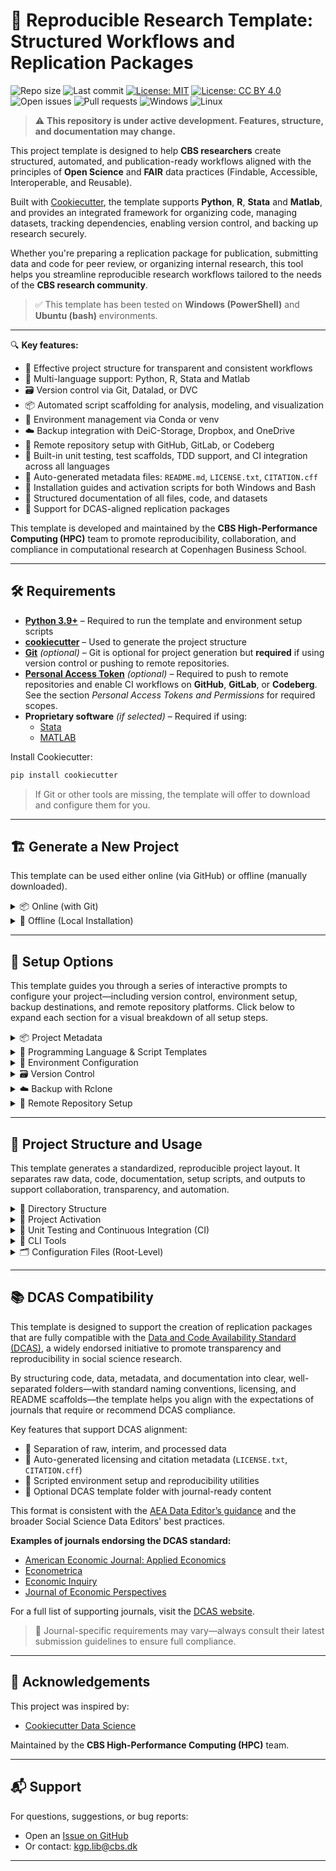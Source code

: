 # 🧪 Reproducible Research Template: Structured Workflows and Replication Packages

![Repo size](https://img.shields.io/github/repo-size/CBS-HPC/research-template)
![Last commit](https://img.shields.io/github/last-commit/CBS-HPC/research-template)
[![License: MIT](https://img.shields.io/badge/license-MIT-blue.svg)](https://opensource.org/licenses/MIT)
[![License: CC BY 4.0](https://img.shields.io/badge/license-CC--BY%204.0-lightgrey.svg)](https://creativecommons.org/licenses/by/4.0/)
![Open issues](https://img.shields.io/github/issues/CBS-HPC/research-template)
![Pull requests](https://img.shields.io/github/issues-pr/CBS-HPC/research-template)
![Windows](https://img.shields.io/badge/tested%20on-Windows-blue?logo=windows&logoColor=white)
![Linux](https://img.shields.io/badge/tested%20on-Bash%20(Ubuntu)-blue?logo=linux&logoColor=white)


> ⚠️ **This repository is under active development. Features, structure, and documentation may change.**

This project template is designed to help **CBS researchers** create structured, automated, and publication-ready workflows aligned with the principles of **Open Science** and **FAIR** data practices (Findable, Accessible, Interoperable, and Reusable).

Built with [Cookiecutter](https://cookiecutter.readthedocs.io/en/latest/), the template supports **Python**, **R**, **Stata** and **Matlab**, and provides an integrated framework for organizing code, managing datasets, tracking dependencies, enabling version control, and backing up research securely.

Whether you're preparing a replication package for publication, submitting data and code for peer review, or organizing internal research, this tool helps you streamline reproducible research workflows tailored to the needs of the **CBS research community**.

> ✅ This template has been tested on **Windows (PowerShell)** and **Ubuntu (bash)** environments.

---

🔍 **Key features:**

- 📁 Effective project structure for transparent and consistent workflows  
- 🧬 Multi-language support: Python, R, Stata and Matlab 
- 🗃️ Version control via Git, Datalad, or DVC  
- 📦 Automated script scaffolding for analysis, modeling, and visualization  
- 🔐 Environment management via Conda or venv  
- ☁️ Backup integration with DeiC-Storage, Dropbox, and OneDrive  
- 🚀 Remote repository setup with GitHub, GitLab, or Codeberg
- 🧪 Built-in unit testing, test scaffolds, TDD support, and CI integration across all languages  
- 🧾 Auto-generated metadata files: `README.md`, `LICENSE.txt`, `CITATION.cff`  
- 🧰 Installation guides and activation scripts for both Windows and Bash  
- 📑 Structured documentation of all files, code, and datasets
- 📄 Support for DCAS-aligned replication packages  

This template is developed and maintained by the **CBS High-Performance Computing (HPC)** team to promote reproducibility, collaboration, and compliance in computational research at Copenhagen Business School.

---

## 🛠️ Requirements

- [**Python 3.9+**](https://www.python.org/downloads/) – Required to run the template and environment setup scripts  
- [**cookiecutter**](https://cookiecutter.readthedocs.io/en/latest/) – Used to generate the project structure  
- [**Git**](https://git-scm.com/downloads) *(optional)* – Git is optional for project generation but **required** if using version control or pushing to remote repositories.
- [**Personal Access Token**](#-personal-access-tokens-and-permissions) *(optional)* – Required to push to remote repositories and enable CI workflows on **GitHub**, **GitLab**, or **Codeberg**. See the section *Personal Access Tokens and Permissions* for required scopes.
- **Proprietary software** *(if selected)* – Required if using:
  - [Stata](https://www.stata.com/)
  - [MATLAB](https://www.mathworks.com/products/matlab.html)

Install Cookiecutter:

```bash
pip install cookiecutter
```

> If Git or other tools are missing, the template will offer to download and configure them for you.

---

## 🏗️ Generate a New Project

This template can be used either online (via GitHub) or offline (manually downloaded).

<details>
<summary>📦 Online (with Git)</summary>

Use this option if Git is installed and you want to fetch the template directly from GitHub:

```bash
cookiecutter gh:CBS-HPC/research-template
```

</details>

<details>
<summary>📁 Offline (Local Installation)</summary>

If Git is **not installed**, you can still use the template by downloading it manually:

1. Go to [https://github.com/CBS-HPC/research-template](https://github.com/CBS-HPC/research-template)  
2. Click the green **“Code”** button, then choose **“Download ZIP”**  
3. Extract the ZIP file to a folder of your choice  
4. Run Cookiecutter locally:

```bash
cookiecutter path/to/research-template
```

> ⚠️ Do **not** use `git clone` if Git is not installed. Manual download is required in this case.

</details>

---

## 🧾 Setup Options

This template guides you through a series of interactive prompts to configure your project—including version control, environment setup, backup destinations, and remote repository platforms. Click below to expand each section for a visual breakdown of all setup steps.

<details>
<summary>📦 Project Metadata</summary>

Provide core metadata for your project—used for naming, documentation, citation, and licensing.

```
├── project_name              → Human-readable name
├── repo_name                 → Folder and repository name
├── description               → Short summary of the project
├── author_name               → Your full name
├── email                     → Your email
├── orcid                     → Your ORCID researcher ID
├── version                   → Initial version number (e.g., 0.0.1)
├── code_license              → [MIT | BSD-3-Clause | Apache-2.0 | None]
├── documentation_license     → [CC-BY-4.0 | CC0-1.0 | None]
├── data_license              → [CC-BY-4.0 | CC0-1.0 | None]
```

This information is used to auto-generate:

- `README.md` – populated with title, description, and author info  
- `LICENSE.txt` – includes license sections for code, documentation, and data  
- `CITATION.cff` – for machine-readable academic citation


### 🔑 License Descriptions

**Code Licenses:**

- [**MIT**](https://opensource.org/licenses/MIT) – Very permissive, short license. Allows reuse with attribution.  
- [**BSD-3-Clause**](https://opensource.org/license/bsd-3-clause/) – Permissive, but includes a non-endorsement clause.  
- [**Apache-2.0**](https://www.apache.org/licenses/LICENSE-2.0) – Like MIT, but includes explicit patent protection.  

**Documentation Licenses:**

- [**CC-BY-4.0**](https://creativecommons.org/licenses/by/4.0/) – Requires attribution, allows commercial and derivative use.  
- [**CC0-1.0**](https://creativecommons.org/publicdomain/zero/1.0/) – Places documentation in the public domain (no attribution required).

**Data Licenses:**

- [**CC-BY-4.0**](https://creativecommons.org/licenses/by/4.0/) – Allows reuse and redistribution with attribution.  
- [**CC0-1.0**](https://creativecommons.org/publicdomain/zero/1.0/) – Public domain dedication for unrestricted reuse.

> ℹ️ If “None” is selected, the corresponding section will be omitted from the LICENSE file.

</details>

<details>
<summary>🧬 Programming Language & Script Templates</summary>

Choose your primary scripting language. The template supports multi-language projects and automatically generates a modular codebase tailored to your selection.

```
├── programming_language      → [Python | R | Stata | Matlab | None]
│   └── If R/Stata/Matlab selected:
│       └── Prompt for executable path if not auto-detected
```

If you select **R**, **Stata** or **Matlab** the template will prompt for the path to the installed software if it is not auto-detected.

### 🛠️ Script Generation

Script generation is **language-agnostic**: based on your selected language, the template will create files with the appropriate extensions:

- `.py` (scripts) and `.ipynb` (notebooks) for Python
- `.R` (scripts) and `.Rmd` (notebooks) for R
- `.m`(scripts) and `.mlx` (notebooks) for Matlab 
- `.do` (scripts) and `.ipynb` (notebooks) for Stata


These starter scripts are placed in the `src/` directory and include:

```
├── s00_main.*                  → orchestrates the full pipeline
├── s00_workflow.*              → notebook (.ipynb, .Rmd, .mlx) orchestrating the full pipeline
├── s01_install_dependencies.*  → installs any missing packages required for the project
├── s02_utils.*                 → shared helper functions (not directly executable)
├── s03_data_collection.*       → imports or generates raw data
├── s04_preprocessing.*         → cleans and transforms data
├── s05_modeling.*              → fits models and generates outputs
├── s06_visualization.*         → creates plots and summaries
├── get_dependencies.*          → retrieves and checks required dependencies for the project environment. (Utilised)

```

Each script is structured to:

- Define a `main()` function or logical entry point (where applicable)  
- Automatically resolve project folder paths (`data/00_raw/`, `results/figures/`, etc.)  
- Remain passive unless directly called or imported  
- Support reproducible workflows by default

> 🧩 Scripts are designed to be flexible and modular: you can run them individually, chain them in `main.*`, or explore them interactively using Jupyter or RMarkdown.

</details>

<details>
<summary>🧪 Environment Configuration</summary>

Set up isolated virtual environments using **Conda**, **UV (venv backend)**, or system **Pre-Installation**.

```
├── Python environment
│   └── env_manager_python        → [Conda | UV]
│       ├── If Conda:             → Prompts for Python version
│       ├── If UV (venv backend): → Uses current Python kernel version
│                                 → Creates a `.venv` directory for the environment
│                                 → Initializes a UV project and generates `uv.lock` to capture dependencies
├── R environment (if R used)
│   └── env_manager_r             → [Conda | System R]
│       ├── If Conda:             → Prompts for R version
│       └── If System R:          → Searches system PATH for installed R
│                                 → Prompts for path if not found
│       → In all cases:           → Initializes an isolated R environment using `renv` in the `/R` directory
│                                 → Generates `renv.lock` to capture R package versions
├── Proprietary software (if selected)
│   └── [Stata | Matlab]
│       ├── Searches system PATH for installed application
│       └── Prompts user for executable path if not found
```

**Environment manager options:**

- [**Conda**](https://docs.conda.io/en/latest/) – A widely used environment and package manager for both Python and R. Supports precise version control, reproducibility, and cross-platform compatibility.  
- [**UV**](https://github.com/astral-sh/uv) – A fast, modern Python package manager and `venv` backend. Provides isolated environments and accelerated dependency resolution. Ideal for Python-only workflows.  
- [**renv**](https://rstudio.github.io/renv/) – An R package for creating isolated, project-local environments. Captures exact package versions in a `renv.lock` file, enabling reproducibility similar to `requirements.txt` or `environment.yml`.

Regardless of your choice, the following files are generated to document your environment:

- `environment.yml` – Conda-compatible list of dependencies  
- `requirements.txt` – pip-compatible Python package list  
- `renv.lock` – (if R is selected) snapshot of R packages using the `renv` package
- `uv.lock` – (if Venv is selected) snapshot of python packages using the `uv` package manager  

> ⚠️ When using **UV** or **Pre-Installed R**, the `environment.yml` file is created **without Conda's native environment tracking**. As a result, it may be **less accurate or reproducible** than environments created with Conda.  
> ⚠️ If proprietary software (e.g., Stata, Matlab) is selected, the system will first **search your PATH**. If not found, you’ll be prompted to manually enter the executable path.  
> 💡 Conda will be downloaded and installed automatically if it's not already available.

</details>


<details>
<summary>🗃️ Version Control</summary>

Choose a system to version your code (and optionally your data).

```
├── version_control           → [Git | Datalad | DVC | None]
│   ├── Git:
│   │   ├── Prompt for Git user.name and user.email
│   │   ├── Initializes Git repo in project root
│   │   └── Initializes separate Git repo in `data/`
│   ├── Datalad:
│   │   ├── Initializes Git repo (if not already)
│   │   └── Initializes a Datalad dataset in `data/` (nested Git repo)
│   └── DVC:
│       ├── Initializes Git repo (if not already)
│       ├── Runs `dvc init` to create a DVC project
│       └── Configures `data/` as a DVC-tracked directory
```

This template supports several version control systems to suit different workflows:

- [**Git**](https://git-scm.com/) – general-purpose version control for code and text files  
- [**Datalad**](https://www.datalad.org/) – for data-heavy, file-based versioning; designed to support **FAIR** principles and **Open Science** workflows  
- [**DVC**](https://dvc.org/) – for machine learning pipelines, dataset tracking, and model versioning

### 🔧 How it works:

- **Git**: initializes the project root as a Git repository  
  - Also creates a separate Git repo in `data/` to track datasets independently  
- **Datalad**: builds on Git by creating a [Datalad dataset](https://handbook.datalad.org/en/latest/basics/101-137-datasets.html) in `data/`  
- **DVC**: runs `dvc init` and sets up `data/` as a [DVC-tracked directory](https://dvc.org/doc/start/data-management) using external storage and `.dvc` files

### 📝 Auto-generated `.gitignore` includes:

```
├── data/                  → 00_raw, 01_interim and 02_processed data folders
├── bin/                   → local binaries (e.g., rclone)
├── env/, __pycache__/     → Python virtual environments and caches
├── .vscode/, .idea/       → IDE and editor configs
├── .DS_Store, *.swp       → OS/system-generated files
├── .ipynb_checkpoints/    → Jupyter notebook checkpoints
├── .coverage, *.log       → logs, test coverage reports
```

> 🧹 These defaults help keep your repository clean, portable, and reproducible.

> ⚙️ If **Git**, **Datalad**, or **DVC** (or their dependencies) are not detected, the template will automatically download and install them during setup.
> This ensures you can use advanced version control tools without manual pre-installation.
</details>

<details>
<summary>☁️ Backup with Rclone</summary>

This template supports automated backup to **CBS-approved storage solutions** using [`rclone`](https://rclone.org).

```
├── remote_backup             → [DeIC | Dropbox | OneDrive | Local | Multiple | None]
│   ├── DeIC:
│   │   ├── Prompt for email
│   │   └── Prompt for password (encrypted)
│   ├── Dropbox / OneDrive:
│   │   ├── Prompt for email
│   │   └── Prompt for password (encrypted)
│   ├── Local:
│   │   └── Prompt to choose a local destination path
│   └── Multiple:
│       └── Allows choosing several of the above
```

Supported backup targets include:

- [**DeIC-Storage**](https://storage.deic.dk/) – configured via **SFTP with password and MFA** (see instructions under “Setup → SFTP”)  
- [**Dropbox**](https://www.dropbox.com/)  
- [**OneDrive**](https://onedrive.live.com/)  
- **Local** storage – backup to a folder on your own system  
- **Multiple** – select any combination of the above

> 🔐 All credentials are stored in `rclone.conf`.  
> ☁️ `rclone` is automatically downloaded and installed if not already available on your system.

</details>

<details>
<summary>📡 Remote Repository Setup</summary>

Automatically create and push to a Git repository on a remote hosting platform.

```
├── remote_repo               → [GitHub | GitLab | Codeberg | None]
│   └── If selected:
│       ├── Prompt for username
│       ├── Choose visibility: [private | public]
│       └── Provide personal access token (stored in `.env`)
```

Supported platforms include:

- [**GitHub**](https://github.com) – the most widely used platform for open source and academic collaboration. Supports seamless repo creation, authentication, and automation.
- [**GitLab**](https://gitlab.com) – a DevOps platform that supports both self-hosted and cloud-hosted repositories. Ideal for collaborative development with built-in CI/CD pipelines.
- [**Codeberg**](https://codeberg.org) – a privacy-focused Git hosting service powered by [Gitea](https://about.gitea.com). Community-driven and compliant with European data governance standards.

Repositories are created using the **HTTPS API**, and authenticated with [**personal access tokens**](#personal-access-tokens-and-permissions).

> 🛡️ Your credentials and tokens are securely stored in the `.env` file and never exposed in plain text.

###  🔐 Personal Access Tokens and Permissions

A Personal Access Token (PAT) is needed to:

- Create remote repositories
- Push CI configuration files
- Enable automated workflows (e.g. GitHub Actions, GitLab CI)

#### 🔎 Required Token Scopes by Platform

| Platform   | Purpose                              | Required Scopes           |
|------------|--------------------------------------|---------------------------|
| **GitHub** | Create repos, push code, configure CI workflows | `repo`, `workflow`       |
| **GitLab** | Create repos, push code, configure CI/CD        | `api`                    |
| **Codeberg** | Create repo (CI enabled manually)  | `repo` *(if using API)*   |


</details>

---
## 🧾 Project Structure and Usage

This template generates a standardized, reproducible project layout. It separates raw data, code, documentation, setup scripts, and outputs to support collaboration, transparency, and automation.

<details>
<summary>📁 Directory Structure</summary>

You can find or update human-readable file descriptions in `pyproject.toml` under `file_descriptions` .

```
├── .git                      # Git repository metadata
├── .gitignore                # Files/directories excluded from Git version control
├── CITATION.cff              # Machine-readable citation metadata for scholarly reference
├── DCAS template/            # Template for DCAS-compliant replication packages
│   └── README.md             # README for the DCAS template
├── LICENSE.txt               # Project license file
├── README.md                 # Main README with usage and documentation
├── activate.*                # Script to activate the environment (either `.ps1` or `.sh`)
├── deactivate.*              # Script to deactivate the environment (either `.ps1` or `.sh`)
├── bin/                      # Local tools (e.g., rclone binaries, installers)
├── data/                     # Structured project data directory
│   ├── .git/                 # Standalone Git repo for tracking datasets
│   ├── .gitlog               # Git log for the data repository
│   ├── 00_raw/                  # Original, immutable input data
│   ├── 01_interim/              # Intermediate data created during processing
│   └── 02_processed/            # Final, clean data ready for analysis
├── docs/                     # Project documentation, reports, or rendered outputs
├── environment.yml           # Conda-compatible environment definition (Python/R)
├── requirements.txt          # pip-compatible list of Python dependencies
├── results/                  # Results generated by the project
│   └── figures/              # Charts, plots, and other visual outputs
├── setup/                    # Internal setup module for environment config and CLI tools
│   ├── dependencies.txt      # List of Python dependencies for `setup` module  
│   ├── setup.py              # Setup script to register the project as a Python package
│   └── utils/                # Utility functions and scripts for environment setup
└── src (R/stata)/                  # Source code for data processing, analysis, and reporting
    ├── dependencies.txt            # List of dependencies for `src` module  
    ├── get_dependencies.*          # retrieves and checks required packages required for the project (Utilised)
    ├── s00_main.*                  # Orchestrates the full workflow pipeline
    ├── s00_workflow.*              # Interactive workflow (e.g., Jupyter notebook or RMarkdown)
    ├── s01_install_dependencies.*  # Installs any missing packages required for the project
    ├── s02_utils.*                 # Shared helper functions for reuse across script
    ├── s03_data_collection.*       # Imports or generates raw data from external sources
    ├── get_dependencies.*          # retrieves and checks required packages required for the project (Utilised)
    ├── s04_preprocessing.*         # Cleans and transforms raw input data
    ├── s05_modeling.*              # Performs modeling, estimation, or machine learning
    ├── s06_visualization.*         # Creates plots, charts, and visual summaries
```


> 🔁 `activate.*` and `deactivate.*` are either PowerShell (`.ps1`) or Bash (`.sh`) scripts, depending on your platform (Windows or macOS/Linux).

> ✳️ Script file extensions (`.py`, `.R`, `.do`, `.m`) are determined by the programming language selected during project setup.

</details>

<details>
<summary>🚀 Project Activation</summary>

To configure the project's environment—including project paths, environment variables, and virtual environments—run the activation script for your operating system. These scripts read settings from the `.env` file.

### 🪟 Windows (PowerShell)

**Activate:**

```powershell
./activate.ps1
```

**Deactivate:**

```powershell
./deactivate.ps1
```

### 🐧 macOS / Linux (bash)

**Activate:**

```bash
source activate.sh
```

**Deactivate:**

```bash
source deactivate.sh
```

</details>

<details>
<summary>📅 Unit Testing and Continuous Integration (CI)</summary>

---

This template includes built-in support for **unit testing** and **CI automation** across Python, R, MATLAB, and Stata to promote research reliability and reproducibility. 

It encourages both **traditional unit testing** and a **Test-Driven Development (TDD)** approach—where tests are written before code implementation. This leads to better structured, more maintainable code, and ensures that every component of your workflow behaves as expected. 
Whether you're validating data cleaning, modeling logic, or helper utilities, this framework is designed to help you confidently build reproducible research pipelines.

---
### 🧪 Unit Testing

Unit test files are automatically generated for core analysis scripts and placed in a unified `tests/` folder during setup. The structure varies slightly by language:

| Language | Test Framework     | Code Folder | Test Folder       | Test File Format |
| -------- | ------------------ | ----------- | ----------------- | ---------------- |
| Python   | `pytest`           | `src/`      | `tests/`          | `test_*.py`      |
| R        | `testthat`         | `R/`        | `tests/testthat/` | `test-*.R`       |
| MATLAB   | `matlab.unittest`  | `src/`      | `tests/`          | `test_*.m`       |
| Stata    | `.do` script-based | `stata/do/` | `tests/`          | `test_*.do`      |

Tests are automatically scaffolded to match your workflow scripts (e.g., `s00_main`, `s04_preprocessing`). They can be run locally, in CI, or as part of a pipeline.


📄 Example Layouts and Test Commands are shown below:

<details>
<summary>Python</summary>

Project structure:

```
src/s00_main.py
tests/test_s00_main.py
```

Run tests:

```
pytest
```

</details>

<details>
<summary>R</summary>

Project structure:

```
R/s00_main.R
tests/testthat/test-s00_main.R
```

Run tests:

```
testthat::test_dir("tests/testthat")
```

From command line:

```
Rscript -e 'testthat::test_dir("tests/testthat")'
```

</details>

<details>
<summary>Matlab</summary>

Project structure:

```
src/s00_main.m
tests/test_s00_main.m
```

Run tests in MATLAB:

```
results = runtests('tests');
assert(all([results.Passed]), 'Some tests failed')
```

From command line:

```
matlab -batch "results = runtests('tests'); assert(all([results.Passed]), 'Some tests failed')"
```

</details>

<details>
<summary>Stata</summary>

Project structure:

```
stata/do/s00_main.do
tests/test_s00_main.do
```

Run tests in Stata:

```
do tests/test_s00_main.do
```

Or in batch mode:

```
stata -b do tests/test_s00_main.do
```

</details>

---
### ✅ Best Practices

- Focus on **core logic and data transformations** — test cleaning, modeling, or custom functions.
- Include **edge cases** — such as missing data, unexpected formats, or invalid input.
- Keep tests **independent and repeatable** — avoid reliance on shared state or execution order.
- Use assertions appropriate for your language:
  - `assert` in Python
  - `expect_equal()` / `expect_error()` in R
  - `verifyEqual()` / `verifyTrue()` in MATLAB
  - `assert` in Stata
- Mirror your code structure — e.g., `s05_modeling.R` → `test-s05_modeling.R`

> 💡 Tests don’t need to be exhaustive — focus on **critical correctness** and **key workflow branches**.

---
### 🔧 Test-Driven Development (TDD)

TDD encourages writing tests **before** implementation. This is especially effective in research workflows where reproducibility is critical.

**TDD workflow:**
1. Write a **failing test** that defines the expected behavior
2. Write the **minimal code** to make it pass
3. Refactor with confidence — tests ensure nothing breaks

**Why use TDD in research?**
- Validates assumptions before modeling
- Encourages modular, testable code
- Prevents regressions as scripts evolve

> 🚀 Each generated script comes with a matching test file scaffold to support TDD from day one.

---
### ⚙️ Continuous Integration (CI)

The template supports CI pipelines on all major platforms:

- **GitHub Actions** – supports **Python**, **R**, and **MATLAB**
  - ✅ tests across **Linux**, **Windows**, and **macOS** runners by default.

- **GitLab CI/CD** – supports **Python**, **R**, and **MATLAB**
  - ✅ tests on **Linux** runners by default.

- **Codeberg CI** (via Woodpecker) – supports **Python** and **R** only  
  - ✅ tests on **Linux** runners by default.  
  - ⚠️ No support for MATLAB or cross-platform testing.  
  - 📝 **CI is not enabled by default** – to activate CI for your repository, you must [submit a request](https://codeberg.org/Codeberg-e.V./requests/issues/new?template=ISSUE_TEMPLATE%2fWoodpecker-CI.yaml) to the Codeberg team.  
    More information is available in the [Codeberg CI documentation](https://docs.codeberg.org/ci/).

❌ **Stata is not supported** on any CI platform due to licensing limitations and lack of headless automation.  

⚠️ **MATLAB CI is only configured as a starting template and is unlikely to work out of the box on either GitHub or GitLab**. You can read more about MATLAB CI support in the official documentation:
  - **[GitHub](https://github.com/matlab-actions/setup-matlab/)**: Uses [MathWorks' official GitHub Actions](https://github.com/matlab-actions/setup-matlab/) and requires a valid license and a `MATLAB_TOKEN` secret.
  - **[GitLab](https://github.com/mathworks/matlab-gitlab-ci-template/blob/main/README.md)** : Uses a MATLAB Docker image and license server via the `MLM_LICENSE_FILE` variable. 

CI configurations are **auto-generated** based on your selected programming language and code hosting platform, and are written to the appropriate file:

| Platform | Supported Languages | Config File                |
|----------|---------------------|----------------------------|
| GitHub   | Python, R, MATLAB   | `.github/workflows/ci.yml` |
| GitLab   | Python, R, MATLAB   | `.gitlab-ci.yml`           |
| Codeberg | Python, R           | `.woodpecker.yml`          |

Each CI pipeline performs the following:

1. Installs the appropriate language runtime and dependencies  
2. Installs project dependencies (e.g., `requirements.txt`, `renv.lock`) 
   - **R**: CI uses `renv::restore(project = "R")` if `R/renv.lock` is found, otherwise falls back to `install.packages()`.
3. Executes tests in the `tests/` directory  
4. Outputs test results and logs
---

### 🔄 CI Control via CLI

CI can be toggled on or off using the built-in CLI command:

```
ci-control --on
ci-control --off 
```

### 🧷 Git Shortcut for Skipping CI

To skip CI on a commit, use the built-in Git alias:

```
git commit-skip "Updated documentation"
```

</details>


<details>
<summary>🔧 CLI Tools</summary>

The `setup` Python package provides a collection of command-line utilities to support project configuration, dependency management, documentation, and reproducibility workflows.

> ℹ️ **Note**: The `setup` package is **automatically installed** during project setup.  
> You can also manually install or reinstall it using:  
> `pip install -e ./setup`

Once installed, the following CLI commands become available from the terminal:

| Command                     | Description                                                                                       |
|-----------------------------|---------------------------------------------------------------------------------------------------|
| `push-backup`                | Executes a full project backup using preconfigured rules and paths.                               |
| `set-dataset`               | Initializes or registers datasets (e.g., add metadata, sync folders).                            |
| `update-dependencies`       | Retrieves and updates Python and R dependencies listed in `setup/` and `src/`.                   |
| `run-setup` *(in progress)* | Main entry point to initialize or reconfigure the project environment.                           |
| `update-readme`             | Regenerates the `README.md` with updated metadata and file structure.                            |
| `reset-templates`           | Resets or regenerates script templates in `src/` based on project language.                      |
| `code-examples`             | Generates language-specific example code and notebooks (Python, R, etc.).                   |
| `dcas-migrate` *(in progress)* | Validates and migrates the project structure to DCAS (Data and Code Availability Standard) format. |

### 🛠️ Usage

After activating your environment, run commands like:

```bash
run-setup
set-dataset
update-requirements
```

</details>

<details>
<summary>🗂️ Configuration Files (Root-Level)</summary>

The following configuration files are placed in the root directory and used by tools for managing environments, templates, backups, and project metadata.

| File                      | Purpose                                                                                             |
|---------------------------|-----------------------------------------------------------------------------------------------------|
| `.gitignore`              | Excludes unnecessary files from Git version control                                                 |
| `.env`                    | Defines environment-specific variables (e.g., paths, tokens, settings); typically excluded from Git |
| `environment.yml`         | Conda environment definition for installing Python and R dependencies                               |
| `requirements.txt`        | pip-compatible Python dependencies                                                                  |
| `renv.lock`               | Captures exact versions of R packages used (if R is selected)                                       |


</details>

---

## 📚 DCAS Compatibility

This template is designed to support the creation of replication packages that are fully compatible with the [Data and Code Availability Standard (DCAS)](https://datacodestandard.org/), a widely endorsed initiative to promote transparency and reproducibility in social science research.

By structuring code, data, metadata, and documentation into clear, well-separated folders—with standard naming conventions, licensing, and README scaffolds—the template helps you align with the expectations of journals that require or recommend DCAS compliance.

Key features that support DCAS alignment:

- 📂 Separation of raw, interim, and processed data
- 📜 Auto-generated licensing and citation metadata (`LICENSE.txt`, `CITATION.cff`)
- 🧪 Scripted environment setup and reproducibility utilities
- 📄 Optional DCAS template folder with journal-ready content

This format is consistent with the [AEA Data Editor’s guidance](https://aeadataeditor.github.io/aea-de-guidance/preparing-for-data-deposit.html) and the broader Social Science Data Editors' best practices.

**Examples of journals endorsing the DCAS standard:**

- [American Economic Journal: Applied Economics](https://www.aeaweb.org/journals/applied-economics)
- [Econometrica](https://www.econometricsociety.org/publications/econometrica)
- [Economic Inquiry](https://onlinelibrary.wiley.com/journal/14680299)
- [Journal of Economic Perspectives](https://www.aeaweb.org/journals/jep)

For a full list of supporting journals, visit the [DCAS website](https://datacodestandard.org/journals/).

> 📝 Journal-specific requirements may vary—always consult their latest submission guidelines to ensure full compliance.


---

## 🙏 Acknowledgements

This project was inspired by:

- [Cookiecutter Data Science](https://drivendata.github.io/cookiecutter-data-science/)

Maintained by the **CBS High-Performance Computing (HPC)** team.

---

## 📬 Support

For questions, suggestions, or bug reports:

- Open an [Issue on GitHub](https://github.com/CBS-HPC/replication_package/issues)
- Or contact: [kgp.lib@cbs.dk](mailto:kgp.lib@cbs.dk)

---

